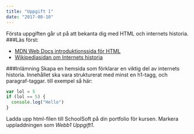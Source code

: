 ```yaml
---
title: "Uppgift 1"
date: "2017-08-10"
---
```


Första uppgiften går ut på att bekanta dig med HTML och internets historia.
###Läs först:

- [MDN Web Docs introduktionssida för HTML](https://developer.mozilla.org/en-US/docs/Learn/HTML/Introduction_to_HTML/Getting_started)
- [Wikipediasidan om Internets historia](https://sv.wikipedia.org/wiki/Internets_historia)

###Inlämning
Skapa en hemsida som förklarar en viktig del av internets historia. Innehållet ska vara strukturerat med minst en h1-tagg, och paragraf-taggar. till exempel så här:

```javascript
var lol = 5
if (lol == 5) {
  console.log("Hello")
}
```

Ladda upp html-filen till SchoolSoft på din portfolio för kursen. Markera uppladdningen som _Webb1 Uppgift1_.
